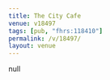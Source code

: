 ```yaml
---
title: The City Cafe
venue: v18497
tags: [pub, "fhrs:118410"]
permalink: /v/18497/
layout: venue
---
```

null